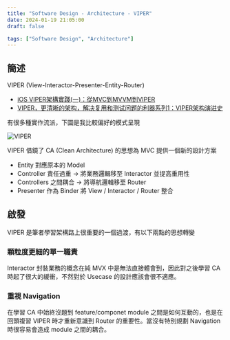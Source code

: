 ```yaml
---
title: "Software Design - Architecture - VIPER"
date: 2024-01-19 21:05:00
draft: false

tags: ["Software Design", "Architecture"]
---
```


## 簡述
VIPER (View-Interactor-Presenter-Entity-Router)
- [iOS VIPER架構實踐(一)：從MVC到MVVM到VIPER](https://juejin.cn/post/6844903491941433351)
- [VIPER，更清晰的架构，解决复用和测试问题的利器系列1：VIPER架构演进史](https://blog.csdn.net/tyndale1993/article/details/80777324)

有很多種實作流派，下圖是我比較偏好的模式呈現

![VIPER](/images/VIPER.png)


VIPER 借鏡了 CA (Clean Architecture) 的思想為 MVC 提供一個新的設計方案
- Entity 對應原本的 Model
- Controller 責任過重 -> 將業務邏輯移至 Interactor 並提高重用性
- Controllers 之間耦合 -> 將導航邏輯移至 Router
- Presenter 作為 Binder 將 View / Interactor / Router 整合

## 啟發
VIPER 是筆者學習架構路上很重要的一個過渡，有以下兩點的思想轉變

### 顆粒度更細的單一職責
Interactor 封裝業務的概念在純 MVX 中是無法直接體會到，因此對之後學習 CA 時起了很大的緩衝，不然對於 Usecase 的設計應該會很不適應。

### 重視 Navigation
在學習 CA 中始終沒題到 feature/componet module 之間是如何互動的，也是在回頭複習 VIPER 時才重新意識到 Router 的重要性。當沒有特別規劃 Navigation 時很容易會造成 module 之間的耦合。

